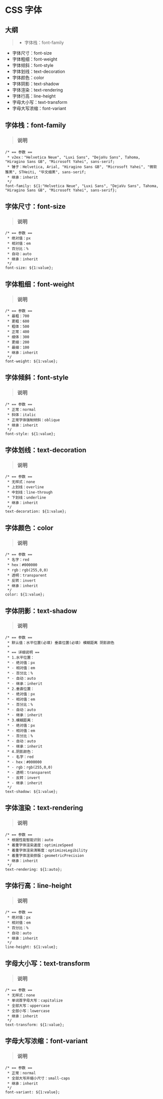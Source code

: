 # CSS 字体

## 大纲
> * 字体栈：font-family
* 字体尺寸：font-size
* 字体粗细：font-weight
* 字体倾斜：font-style
* 字体划线：text-decoration
* 字体颜色：color
* 字体阴影：text-shadow
* 字体渲染：text-rendering
* 字体行高：line-height
* 字母大小写：text-transform
* 字母大写浓缩：font-variant

## 字体栈：font-family
> ### 说明
```
/* == 参数 ==
 * v2ex："Helvetica Neue", "Luxi Sans", "DejaVu Sans", Tahoma, "Hiragino Sans GB", "Microsoft Yahei", sans-serif;
 * 锤子：Helvetica, Arial, "Hiragino Sans GB", "Microsoft Yahei", "微软雅黑", STHeiti, "华文细黑", sans-serif;
 * 继承：inherit
 */
font-family: ${1:"Helvetica Neue", "Luxi Sans", "DejaVu Sans", Tahoma, "Hiragino Sans GB", "Microsoft Yahei", sans-serif};
```

## 字体尺寸：font-size
> ### 说明
```
/* == 参数 ==
 * 绝对值：px
 * 相对值：em
 * 百分比：%
 * 自动：auto
 * 继承：inherit
 */
font-size: ${1:value};
```

## 字体粗细：font-weight
> ### 说明
```
/* == 参数 ==
 * 最粗：700
 * 更粗：600
 * 粗体：500
 * 正常：400
 * 细体：300
 * 更细：200
 * 最细：100
 * 继承：inherit
 */
font-weight: ${1:value};
```

## 字体倾斜：font-style
> ### 说明
```
/* == 参数 ==
 * 正常：normal
 * 斜体：italic
 * 正常字体强制倾斜：oblique
 * 继承：inherit
 */
font-style: ${1:value};
```

## 字体划线：text-decoration
> ### 说明
```
/* == 参数 ==
 * 无样式：none
 * 上划线：overline
 * 中划线：line-through
 * 下划线：underline
 * 继承：inherit
 */
text-decoration: ${1:value};
```

## 字体颜色：color
> ### 说明
```
/* == 参数 ==
 * 名字：red
 * hex：#000000
 * rgb：rgb(255,0,0)
 * 透明：transparent
 * 反转：invert
 * 继承：inherit
 */
color: ${1:value};
```

## 字体阴影：text-shadow
> ### 说明
```
/* == 参数 ==
 * 默认值：水平位置(必填) 垂直位置(必填) 模糊距离 阴影颜色
 *
 * == 详细说明 ==
 * 1.水平位置：
 * - 绝对值：px
 * - 相对值：em
 * - 百分比：%
 * - 自动：auto
 * - 继承：inherit
 * 2.垂直位置：
 * - 绝对值：px
 * - 相对值：em
 * - 百分比：%
 * - 自动：auto
 * - 继承：inherit
 * 3.模糊距离：
 * - 绝对值：px
 * - 相对值：em
 * - 百分比：%
 * - 自动：auto
 * - 继承：inherit
 * 4.阴影颜色：
 * - 名字：red
 * - hex：#000000
 * - rgb：rgb(255,0,0)
 * - 透明：transparent
 * - 反转：invert
 * - 继承：inherit
 */
text-shadow: ${1:value};
```

## 字体渲染：text-rendering
> ### 说明
```
/* == 参数 ==
 * 根据性能智能识别：auto
 * 着重字体渲染速度：optimizeSpeed
 * 着重字体渲染清晰度：optimizeLegibility
 * 着重字体渲染排版：geometricPrecision
 * 继承：inherit
 */
text-rendering: ${1:auto};
```

## 字体行高：line-height
> ### 说明
```
/* == 参数 ==
 * 绝对值：px
 * 相对值：em
 * 百分比：%
 * 自动：auto
 * 继承：inherit
 */
line-height: ${1:value};
```

## 字母大小写：text-transform
> ### 说明
```
/* == 参数 ==
 * 无样式：none
 * 单词首字母大写：capitalize
 * 全部大写：uppercase
 * 全部小写：lowercase
 * 继承：inherit
 */
text-transform: ${1:value};
```

## 字母大写浓缩：font-variant
> ### 说明
```
/* == 参数 ==
 * 正常：normal
 * 全部大写并缩小尺寸：small-caps
 * 继承：inherit
 */
font-variant: ${1:value};
```
